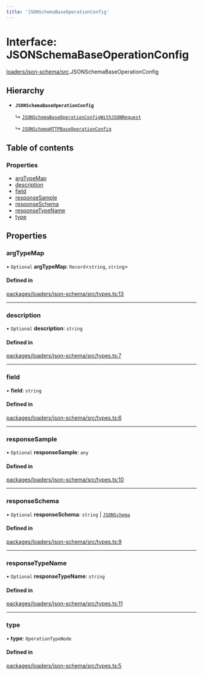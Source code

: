 ```yaml
---
title: 'JSONSchemaBaseOperationConfig'
---
```


# Interface: JSONSchemaBaseOperationConfig

[loaders/json-schema/src](../modules/loaders_json_schema_src).JSONSchemaBaseOperationConfig

## Hierarchy

- **`JSONSchemaBaseOperationConfig`**

  ↳ [`JSONSchemaBaseOperationConfigWithJSONRequest`](loaders_json_schema_src.JSONSchemaBaseOperationConfigWithJSONRequest)

  ↳ [`JSONSchemaHTTPBaseOperationConfig`](loaders_json_schema_src.JSONSchemaHTTPBaseOperationConfig)

## Table of contents

### Properties

- [argTypeMap](loaders_json_schema_src.JSONSchemaBaseOperationConfig#argtypemap)
- [description](loaders_json_schema_src.JSONSchemaBaseOperationConfig#description)
- [field](loaders_json_schema_src.JSONSchemaBaseOperationConfig#field)
- [responseSample](loaders_json_schema_src.JSONSchemaBaseOperationConfig#responsesample)
- [responseSchema](loaders_json_schema_src.JSONSchemaBaseOperationConfig#responseschema)
- [responseTypeName](loaders_json_schema_src.JSONSchemaBaseOperationConfig#responsetypename)
- [type](loaders_json_schema_src.JSONSchemaBaseOperationConfig#type)

## Properties

### argTypeMap

• `Optional` **argTypeMap**: `Record`<`string`, `string`\>

#### Defined in

[packages/loaders/json-schema/src/types.ts:13](https://github.com/Urigo/graphql-mesh/blob/master/packages/loaders/json-schema/src/types.ts#L13)

___

### description

• `Optional` **description**: `string`

#### Defined in

[packages/loaders/json-schema/src/types.ts:7](https://github.com/Urigo/graphql-mesh/blob/master/packages/loaders/json-schema/src/types.ts#L7)

___

### field

• **field**: `string`

#### Defined in

[packages/loaders/json-schema/src/types.ts:6](https://github.com/Urigo/graphql-mesh/blob/master/packages/loaders/json-schema/src/types.ts#L6)

___

### responseSample

• `Optional` **responseSample**: `any`

#### Defined in

[packages/loaders/json-schema/src/types.ts:10](https://github.com/Urigo/graphql-mesh/blob/master/packages/loaders/json-schema/src/types.ts#L10)

___

### responseSchema

• `Optional` **responseSchema**: `string` \| [`JSONSchema`](../modules/json_machete_src#jsonschema)

#### Defined in

[packages/loaders/json-schema/src/types.ts:9](https://github.com/Urigo/graphql-mesh/blob/master/packages/loaders/json-schema/src/types.ts#L9)

___

### responseTypeName

• `Optional` **responseTypeName**: `string`

#### Defined in

[packages/loaders/json-schema/src/types.ts:11](https://github.com/Urigo/graphql-mesh/blob/master/packages/loaders/json-schema/src/types.ts#L11)

___

### type

• **type**: `OperationTypeNode`

#### Defined in

[packages/loaders/json-schema/src/types.ts:5](https://github.com/Urigo/graphql-mesh/blob/master/packages/loaders/json-schema/src/types.ts#L5)
